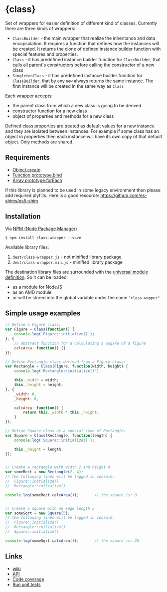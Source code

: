 # {class}

Set of wrappers for easier definition of different kind of classes. Currently there are three kinds of wrappers:

* `ClassBuilder` - the main wrapper that realize the inheritance and data encapsulation. It requires a function that defines how the instances will be created. It returns the clone of defined instance builder function with special features and properties.
* `Class` - it has predefined instance builder function for `ClassBuilder`, that calls all parent's constructors before calling the constructor of a new class
* `SingletonClass` - it has predefined instance builder function for `ClassBuilder`, that by any `new` always returns the same instance. The first instance will be created in the same way as `Class`

Each wrapper accepts:
* the parent class from which a new class is going to be derived
* constructor function for a new class
* object of properties and methods for a new class

Defined class properties are treated as default values for a new instance and they are isolated between instances. For example if some class has an object in properties then each instance will have its own copy of that default object. Only methods are shared.


## Requirements
* [Object.create](http://kangax.github.io/compat-table/es5/#test-Object.create)
* [Function.prototype.bind](http://caniuse.com/#feat=es5)
* [Array.prototype.forEach](http://caniuse.com/#feat=es5)

If this library is planned to be used in some legacy environment then please add required plyfills. Here is a good resource: https://github.com/es-shims/es5-shim


## Installation
Via [NPM (Node Package Manager)](https://github.com/npm/npm)
```
$ npm install class-wrapper --save
```

Available library files:

1. `dest/class-wrapper.js` - not minified library package
1. `dest/class-wrapper.min.js` - minified library package

The destination library files are surrounded with the [universal module definition](https://github.com/umdjs/umd/). So it can be loaded
- as a module for NodeJS
- as an AMD module
- or will be stored into the global variable under the name `"class-wapper"`


## Simple usage examples

```js
// Define a Figure class:
var Figure = Class(function() {
	console.log('Figure::initialize()');
}, {
	// abstract function for a calculating a suqare of a figure
	calcArea: function() {}
});

// Define Rectangle class derived from a Figure class:
var Rectangle = Class(Figure, function(width, height) {
	console.log('Rectangle::initialize()');

	this._width = width;
	this._height = height;
}, {
	_width: 0,
	_height: 0,

	calcArea: function() {
		return this._width * this._height;
	}
});

// Define Square class as a special case of Rectangle:
var Square = Class(Rectangle, function(length) {
	console.log('Square::initialize()');

	this._height = length;
});


// Create a rectangle with width 2 and height 4
var someRect = new Rectangle(2, 4);
// the following lines will be logged in console:
//	Figure::initialize()
//	Rectangle::initialize()

console.log(someRect.calcArea());		// the square is: 8


// Create a square with an edge length 5
var someSqrt = new Square(5);
// the following lines will be logged in console:
//	Figure::initialize()
//	Rectangle::initialize()
//	Square::initialize()

console.log(someSqrt.calcArea());		// the square is: 25
```


## Links
* [wiki](https://github.com/valerii-zinchenko/class-wrapper/wiki)
* [API](http://valerii-zinchenko.github.io/class-wrapper/doc/index.html)
* [Code coverage](http://valerii-zinchenko.github.io/class-wrapper/coverage/index.html)
* [Run unit tests](http://valerii-zinchenko.github.io/class-wrapper/test/index.html)
